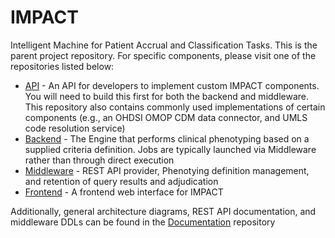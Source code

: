 # IMPACT
Intelligent Machine for Patient Accrual and Classification Tasks. This is the parent project repository. For specific components, please visit one of the repositories listed below:

* [API](https://github.com/OHNLP/impact-api) - An API for developers to implement custom IMPACT components. You will need to build this first for both the backend and middleware. This repository also contains commonly used implementations of certain components (e.g., an OHDSI OMOP CDM data connector, and UMLS code resolution service)
* [Backend](https://github.com/OHNLP/impact-backend/) - The Engine that performs clinical phenotyping based on a supplied criteria definition. Jobs are typically launched via Middleware rather than through direct execution
* [Middleware](https://github.com/OHNLP/impact-middleware/) - REST API provider, Phenotying definition management, and retention of query results and adjudication
* [Frontend](https://github.com/OHNLP/impact-webapp) - A frontend web interface for IMPACT

Additionally, general architecture diagrams, REST API documentation, and middleware DDLs can be found in the [Documentation](https://github.com/OHNLP/impact-documentation/) repository

